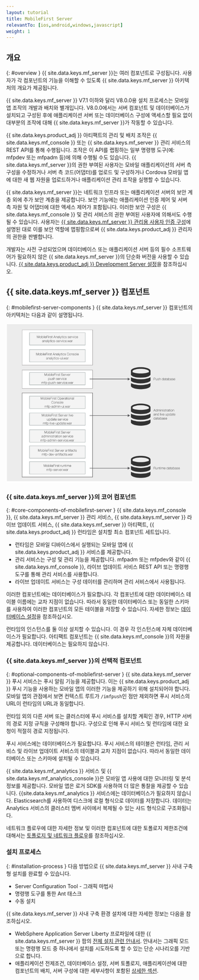 ```yaml
---
layout: tutorial
title: MobileFirst Server
relevantTo: [ios,android,windows,javascript]
weight: 1
---
```

<!-- NLS_CHARSET=UTF-8 -->
## 개요
{: #overview }
{{ site.data.keys.mf_server }}는 여러 컴포넌트로 구성됩니다. 사용자가 각 컴포넌트의 기능을 이해할 수 있도록 {{ site.data.keys.mf_server }} 아키텍처의 개요가 제공됩니다.

{{ site.data.keys.mf_server }} V7.1 이하와 달리 V8.0.0용 설치 프로세스는 모바일 앱 조작의 개발과 배치와 별개입니다. V8.0.0에서는 서버 컴포넌트 및 데이터베이스가 설치되고 구성된 후에 애플리케이션 서버 또는 데이터베이스 구성에 액세스할 필요 없이 대부분의 조작에 대해 {{ site.data.keys.mf_server }}가 작동할 수 있습니다.

{{ site.data.keys.product_adj }} 아티팩트의 관리 및 배치 조작은 {{ site.data.keys.mf_console }} 또는 {{ site.data.keys.mf_server }} 관리 서비스의 REST API를 통해 수행됩니다. 조작은 이 API를 랩핑하는 일부 명령행 도구(예: mfpdev 또는 mfpadm 등)에 의해 수행될 수도 있습니다. {{ site.data.keys.mf_server }}의 권한 부여된 사용자는 모바일 애플리케이션의 서버 측 구성을 수정하거나 서버 측 코드(어댑터)를 업로드 및 구성하거나 Cordova 모바일 앱에 대한 새 웹 자원을 업로드하거나 애플리케이션 관리 조작을 실행할 수 있습니다.

{{ site.data.keys.mf_server }}는 네트워크 인프라 또는 애플리케이션 서버의 보안 계층 외에 추가 보안 계층을 제공합니다. 보안 기능에는 애플리케이션 인증 제어 및 서버 측 자원 및 어댑터에 대한 액세스 제어가 포함됩니다. 이러한 보안 구성은 {{ site.data.keys.mf_console }} 및 관리 서비스의 권한 부여된 사용자에 의해서도 수행될 수 있습니다. 사용자는 [{{ site.data.keys.mf_server }} 관리용 사용자 인증 구성](../../../installation-configuration/production/server-configuration)에 설명된 대로 이를 보안 역할에 맵핑함으로써 {{ site.data.keys.product_adj }} 관리자의 권한을 판별합니다. 

개발자는 사전 구성되었으며 데이터베이스 또는 애플리케이션 서버 등의 필수 소프트웨어가 필요하지 않은 {{ site.data.keys.mf_server }}의 단순화 버전을 사용할 수 있습니다. [{{ site.data.keys.product_adj }} Development Server 설정](../../../installation-configuration/development)을 참조하십시오.

## {{ site.data.keys.mf_server }} 컴포넌트
{: #mobilefirst-server-components }
{{ site.data.keys.mf_server }} 컴포넌트의 아키텍처는 다음과 같이 설명됩니다. 

![{{ site.data.keys.mf_server }}를 구성하는 컴포넌트](server_components.jpg) 

### {{ site.data.keys.mf_server }}의 코어 컴포넌트
{: #core-components-of-mobilefirst-server }
{{ site.data.keys.mf_console }}, {{ site.data.keys.mf_server }} 관리 서비스, {{ site.data.keys.mf_server }} 라이브 업데이트 서비스, {{ site.data.keys.mf_server }} 아티팩트, {{ site.data.keys.product_adj }} 런타임은 설치할 최소 컴포넌트 세트입니다.  

* 런타임은 모바일 디바이스에서 실행되는 모바일 앱에 {{ site.data.keys.product_adj }} 서비스를 제공합니다. 
* 관리 서비스는 구성 및 관리 기능을 제공합니다. mfpadm 또는 mfpdev와 같이 {{ site.data.keys.mf_console }}, 라이브 업데이트 서비스 REST API 또는 명령행 도구를 통해 관리 서비스를 사용합니다.  
* 라이브 업데이트 서비스는 구성 데이터를 관리하며 관리 서비스에서 사용됩니다. 

이러한 컴포넌트에는 데이터베이스가 필요합니다. 각 컴포넌트에 대한 데이터베이스 테이블 이름에는 교차 지점이 없습니다. 따라서 동일한 데이터베이스 또는 동일한 스키마를 사용하여 이러한 컴포넌트의 모든 테이블을 저장할 수 있습니다. 자세한 정보는 [데이터베이스 설정](../../../installation-configuration/production/server-configuration)을 참조하십시오.

런타임의 인스턴스를 둘 이상 설치할 수 있습니다. 이 경우 각 인스턴스에 자체 데이터베이스가 필요합니다. 아티팩트 컴포넌트는 {{ site.data.keys.mf_console }}의 자원을 제공합니다. 데이터베이스는 필요하지 않습니다.

### {{ site.data.keys.mf_server }}의 선택적 컴포넌트
{: #optional-components-of-mobliefirst-server }
{{ site.data.keys.mf_server }} 푸시 서비스는 푸시 알림 기능을 제공합니다. 이는 {{ site.data.keys.product_adj }} 푸시 기능을 사용하는 모바일 앱의 이러한 기능을 제공하기 위해 설치되어야 합니다. 모바일 앱의 관점에서 보면 컨텍스트 루트가 `/imfpush`인 점만 제외하면 푸시 서비스의 URL이 런타임의 URL과 동일합니다. 

런타임 외의 다른 서버 또는 클러스터에 푸시 서비스를 설치할 계획인 경우, HTTP 서버의 경로 지정 규칙을 구성해야 합니다. 구성으로 인해 푸시 서비스 및 런타임에 대한 요청이 적절히 경로 지정됩니다.  

푸시 서비스에는 데이터베이스가 필요합니다. 푸시 서비스의 테이블은 런타임, 관리 서비스 및 라이브 업데이트 서비스의 테이블과 교차 지점이 없습니다. 따라서 동일한 데이터베이스 또는 스키마에 설치될 수 있습니다. 

{{ site.data.keys.mf_analytics }} 서비스 및 {{ site.data.keys.mf_analytics_console }}은 모바일 앱 사용에 대한 모니터링 및 분석 정보를 제공합니다. 모바일 앱은 로거 SDK를 사용하여 더 많은 통찰을 제공할 수 있습니다. {{site.data.keys.mf_analytics }} 서비스에는 데이터베이스가 필요하지 않습니다. Elasticsearch를 사용하여 디스크에 로컬 형식으로 데이터를 저장합니다. 데이터는 Analytics 서비스의 클러스터 멤버 사이에서 복제될 수 있는 샤드 형식으로 구조화됩니다.

네트워크 플로우에 대한 자세한 정보 및 이러한 컴포넌트에 대한 토폴로지 제한조건에 대해서는 [토폴로지 및 네트워크 플로우](../../../installation-configuration/production/server-configuration)를 참조하십시오.

### 설치 프로세스
{: #installation-process }
다음 방법으로 {{ site.data.keys.mf_server }} 사내 구축형 설치를 완료할 수 있습니다.

* Server Configuration Tool - 그래픽 마법사 
* 명령행 도구를 통한 Ant 태스크
* 수동 설치

{{ site.data.keys.mf_server }} 사내 구축 환경 설치에 대한 자세한 정보는 다음을 참조하십시오. 

* WebSphere Application Server Liberty 프로파일에 대한 {{ site.data.keys.mf_server }} 팜의 [전체 설치 관련 안내서](../../../installation-configuration/production/). 안내서는 그래픽 모드 또는 명령행 모드 중 하나에서 설치를 시도하도록 할 수 있는 단순 시나리오를 기반으로 합니다. 
* 애플리케이션 전제조건, 데이터베이스 설정, 서버 토폴로지, 애플리케이션에 대한 컴포넌트의 배치, 서버 구성에 대한 세부사항이 포함된 [상세한 섹션](../../../installation-configuration/production/).

